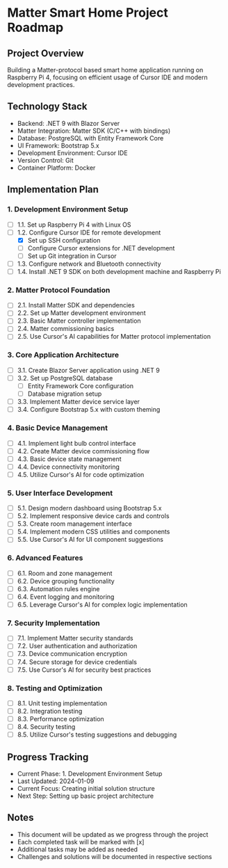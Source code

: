 # Matter Smart Home Project Roadmap

## Project Overview
Building a Matter-protocol based smart home application running on Raspberry Pi 4, focusing on efficient usage of Cursor IDE and modern development practices.

## Technology Stack
- Backend: .NET 9 with Blazor Server
- Matter Integration: Matter SDK (C/C++ with bindings)
- Database: PostgreSQL with Entity Framework Core
- UI Framework: Bootstrap 5.x
- Development Environment: Cursor IDE
- Version Control: Git
- Container Platform: Docker

## Implementation Plan

### 1. Development Environment Setup
- [ ] 1.1. Set up Raspberry Pi 4 with Linux OS
- [ ] 1.2. Configure Cursor IDE for remote development
  - [x] Set up SSH configuration
  - [ ] Configure Cursor extensions for .NET development
  - [ ] Set up Git integration in Cursor
- [ ] 1.3. Configure network and Bluetooth connectivity
- [ ] 1.4. Install .NET 9 SDK on both development machine and Raspberry Pi

### 2. Matter Protocol Foundation
- [ ] 2.1. Install Matter SDK and dependencies
- [ ] 2.2. Set up Matter development environment
- [ ] 2.3. Basic Matter controller implementation
- [ ] 2.4. Matter commissioning basics
- [ ] 2.5. Use Cursor's AI capabilities for Matter protocol implementation

### 3. Core Application Architecture
- [ ] 3.1. Create Blazor Server application using .NET 9
- [ ] 3.2. Set up PostgreSQL database
  - [ ] Entity Framework Core configuration
  - [ ] Database migration setup
- [ ] 3.3. Implement Matter device service layer
- [ ] 3.4. Configure Bootstrap 5.x with custom theming

### 4. Basic Device Management
- [ ] 4.1. Implement light bulb control interface
- [ ] 4.2. Create Matter device commissioning flow
- [ ] 4.3. Basic device state management
- [ ] 4.4. Device connectivity monitoring
- [ ] 4.5. Utilize Cursor's AI for code optimization

### 5. User Interface Development
- [ ] 5.1. Design modern dashboard using Bootstrap 5.x
- [ ] 5.2. Implement responsive device cards and controls
- [ ] 5.3. Create room management interface
- [ ] 5.4. Implement modern CSS utilities and components
- [ ] 5.5. Use Cursor's AI for UI component suggestions

### 6. Advanced Features
- [ ] 6.1. Room and zone management
- [ ] 6.2. Device grouping functionality
- [ ] 6.3. Automation rules engine
- [ ] 6.4. Event logging and monitoring
- [ ] 6.5. Leverage Cursor's AI for complex logic implementation

### 7. Security Implementation
- [ ] 7.1. Implement Matter security standards
- [ ] 7.2. User authentication and authorization
- [ ] 7.3. Device communication encryption
- [ ] 7.4. Secure storage for device credentials
- [ ] 7.5. Use Cursor's AI for security best practices

### 8. Testing and Optimization
- [ ] 8.1. Unit testing implementation
- [ ] 8.2. Integration testing
- [ ] 8.3. Performance optimization
- [ ] 8.4. Security testing
- [ ] 8.5. Utilize Cursor's testing suggestions and debugging

## Progress Tracking
- Current Phase: 1. Development Environment Setup
- Last Updated: 2024-01-09
- Current Focus: Creating initial solution structure
- Next Step: Setting up basic project architecture

## Notes
- This document will be updated as we progress through the project
- Each completed task will be marked with [x]
- Additional tasks may be added as needed
- Challenges and solutions will be documented in respective sections 